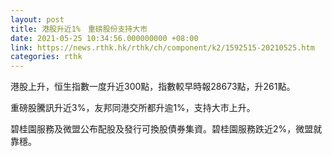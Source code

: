 ```yaml
---
layout: post
title: 港股升近1%　重磅股份支持大市
date: 2021-05-25 10:34:56.000000000 +08:00
link: https://news.rthk.hk/rthk/ch/component/k2/1592515-20210525.htm
categories: rthk
---
```


港股上升，恒生指數一度升近300點，指數較早時報28673點，升261點。

重磅股騰訊升近3%，友邦同港交所都升逾1%，支持大市上升。

碧桂園服務及微盟公布配股及發行可換股債券集資。碧桂園服務跌近2%，微盟就靠穩。
